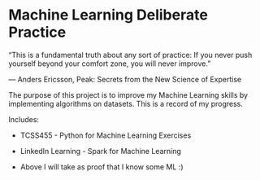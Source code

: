 # Machine Learning Deliberate Practice

“This is a fundamental truth about any sort of practice: If you never push yourself beyond your comfort zone, you will never improve.”  

― Anders Ericsson, Peak: Secrets from the New Science of Expertise


The purpose of this project is to improve my Machine Learning skills by implementing algorithms on datasets. This is a record of my progress. 


Includes:

- TCSS455 -  Python for Machine Learning Exercises
- LinkedIn Learning - Spark for Machine Learning



- Above I will take as proof that I know some ML :)

